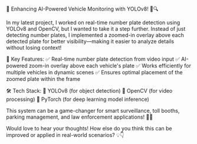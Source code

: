 🚀 Enhancing AI-Powered Vehicle Monitoring with YOLOv8! 🚗🔍

In my latest project, I worked on real-time number plate detection using YOLOv8 and OpenCV, but I wanted to take it a step further. Instead of just detecting number plates, I implemented a zoomed-in overlay above each detected plate for better visibility—making it easier to analyze details without losing context!

🔹 Key Features:
✅ Real-time number plate detection from video input
✅ AI-powered zoom-in overlay above each vehicle's plate
✅ Works efficiently for multiple vehicles in dynamic scenes
✅ Ensures optimal placement of the zoomed plate within the frame

🛠 Tech Stack:
🔹 YOLOv8 (for object detection)
🔹 OpenCV (for video processing)
🔹 PyTorch (for deep learning model inference)

This system can be a game-changer for smart surveillance, toll booths, parking management, and law enforcement applications! 🚓🏢

Would love to hear your thoughts! How else do you think this can be improved or applied in real-world scenarios? 💡👇
